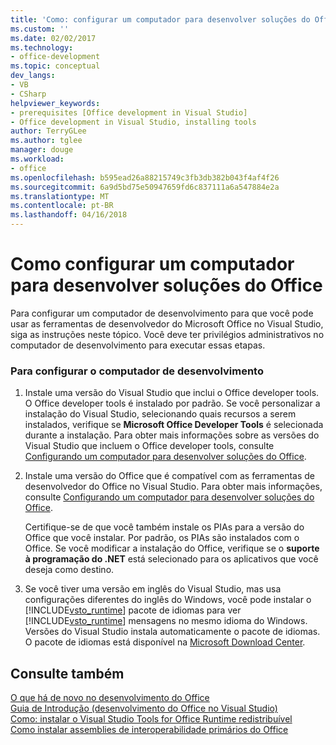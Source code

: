 ```yaml
---
title: 'Como: configurar um computador para desenvolver soluções do Office | Microsoft Docs'
ms.custom: ''
ms.date: 02/02/2017
ms.technology:
- office-development
ms.topic: conceptual
dev_langs:
- VB
- CSharp
helpviewer_keywords:
- prerequisites [Office development in Visual Studio]
- Office development in Visual Studio, installing tools
author: TerryGLee
ms.author: tglee
manager: douge
ms.workload:
- office
ms.openlocfilehash: b595ead26a88215749c3fb3db382b043f4af4f26
ms.sourcegitcommit: 6a9d5bd75e50947659fd6c837111a6a547884e2a
ms.translationtype: MT
ms.contentlocale: pt-BR
ms.lasthandoff: 04/16/2018
---
```

# <a name="how-to-configure-a-computer-to-develop-office-solutions"></a>Como configurar um computador para desenvolver soluções do Office
  Para configurar um computador de desenvolvimento para que você pode usar as ferramentas de desenvolvedor do Microsoft Office no Visual Studio, siga as instruções neste tópico. Você deve ter privilégios administrativos no computador de desenvolvimento para executar essas etapas.  
  
### <a name="to-configure-the-development-computer"></a>Para configurar o computador de desenvolvimento  
  
1.  Instale uma versão do Visual Studio que inclui o Office developer tools. O Office developer tools é instalado por padrão. Se você personalizar a instalação do Visual Studio, selecionando quais recursos a serem instalados, verifique se **Microsoft Office Developer Tools** é selecionada durante a instalação. Para obter mais informações sobre as versões do Visual Studio que incluem o Office developer tools, consulte [Configurando um computador para desenvolver soluções do Office](../vsto/configuring-a-computer-to-develop-office-solutions.md).  
  
2.  Instale uma versão do Office que é compatível com as ferramentas de desenvolvedor do Office no Visual Studio. Para obter mais informações, consulte [Configurando um computador para desenvolver soluções do Office](../vsto/configuring-a-computer-to-develop-office-solutions.md).  
  
     Certifique-se de que você também instale os PIAs para a versão do Office que você instalar. Por padrão, os PIAs são instalados com o Office. Se você modificar a instalação do Office, verifique se o **suporte à programação do .NET** está selecionado para os aplicativos que você deseja como destino.  
  
3.  Se você tiver uma versão em inglês do Visual Studio, mas usa configurações diferentes do inglês do Windows, você pode instalar o [!INCLUDE[vsto_runtime](../vsto/includes/vsto-runtime-md.md)] pacote de idiomas para ver [!INCLUDE[vsto_runtime](../vsto/includes/vsto-runtime-md.md)] mensagens no mesmo idioma do Windows. Versões do Visual Studio instala automaticamente o pacote de idiomas. O pacote de idiomas está disponível na [Microsoft Download Center](http://go.microsoft.com/fwlink/?LinkId=140386).  
  
## <a name="see-also"></a>Consulte também  
 [O que há de novo no desenvolvimento do Office](http://msdn.microsoft.com/en-us/bf054af2-c896-4723-aa15-6381145b14bb)   
 [Guia de Introdução &#40;desenvolvimento do Office no Visual Studio&#41;](../vsto/getting-started-office-development-in-visual-studio.md)   
 [Como: instalar o Visual Studio Tools for Office Runtime redistribuível](../vsto/how-to-install-the-visual-studio-tools-for-office-runtime-redistributable.md)   
 [Como instalar assemblies de interoperabilidade primários do Office](../vsto/how-to-install-office-primary-interop-assemblies.md)  
  
  